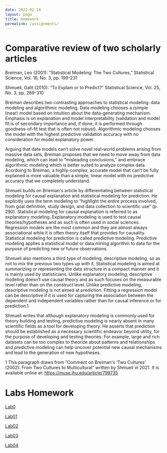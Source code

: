 ```yaml
---
date: 2022-02-10
layout: page
title: Homework
permalink: /assignments/
---
```


# Comparative review of two scholarly articles

Breiman, Leo (2001): “Statistical Modeling: The Two Cultures,” Statistical Science, Vol. 16, No. 3, pp. 199-231

Shmueli, Galit (2010): “To Explain or to Predict?” Statistical Science, Vol. 25, No. 3, pp. 289-310

Breiman describes two contrasting approaches to statistical modeling: data modeling and algorithmic modeling.  Data modeling chooses a (simple linear) model based on intuition about the data-generating mechanism.  Emphasis is on explanation and model interpretability (validation and model fit is of secondary importance and, if done, it is performed through goodness-of-fit test that is often not robust). Algorithmic modeling chooses the model with the highest predictive validation accuracy with no consideration for model explanatory power.
    
Arguing that data models can’t solve novel real-world problems arising from massive data sets, Breiman proposes that we need to move away from data modeling, which can lead to “misleading conclusions,” and embrace algorithmic modeling which is better suited to analyze complex data.  Accrdoing to Breiman, a highly-complex, accurate model that can’t be fully explained is more valuable than a simple, linear model with no predictive accuracy that we completely understand.
    
Shmueli builds on Brieman's article by differentiating between statistical modeling for causal explanation and statistical modeling for prediction. He explicitly uses the term modeling to “highlight the entire process involved, from goal definition, study design, and data collection to scientific use” (p. 290).  Statistical modeling for causal explanation is referred to as explanatory modeling.  Explanatory modeling is used to test causal theories/hypotheses and as such is often used in social sciences.  Regression models are the most common and they are almost always associational while it is often theory itself that provides for causality.  Statistical modeling for prediction is called predictive modeling.  Predictive modeling applies a statistical model or data mining algorithm to data for the purpose of predicting new or future observations. 
   
Shmueli also mentions a third type of modeling, descriptive modeling, so as not to mix the previous two types up with it.  Statistical modeling is aimed at summarizing or representing the data structure in a compact manner and it is mainly used by statisticians.  Unlike explanatory modeling, descriptive modeling doesn’t use causal theory and as such focuses on the measurable level rather than on the construct level.  Unlike predictive modeling, descriptive modeling is not aimed at prediction.  Fitting a regression model can be descriptive if it is used for capturing the association between the dependent and independent variables rather than for causal inference or for prediction.1
  
Shmueli writes that although explanatory modeling is commonly used for theory building and testing, predictive modeling is nearly absent in many scientific fields as a tool for developing theory.  He asserts that prediction should be established as a necessary scientific endeavor beyond utility, for the purpose of developing and testing theories.  For example, large and rich datasets can be too complex to theorize about patterns and relationships and predictive modeling can help uncover potential new causal mechanisms and lead to the generation of new hypotheses.  
    
    
1 This paragraph draws from “Comment on Breiman's ‘Two Cultures’ (2002): From Two Cultures to Multicultural” written by Shmueli in 2021. It is available online at: https://muse.jhu.edu/article/799735 


# Labs Homework

[Lab0](https://dashadjukic-min.github.io/Lab0.html)

[Lab01](https://dashadjukic-min.github.io/Lab01.html)

[Lab02](https://github.com/dashadjukic-min/dashadjukic-min.github.io/blob/8109bb8dc5a3a3f2c7634e405cdd591a8383b345/Lab02.html)

[Lab03](https://github.com/dashadjukic-min/dashadjukic-min.github.io/blob/5063bfda4df9b5298e282b4477a15791b69b0a4b/Lab03.html)

[Lab04](https://github.com/dashadjukic-min/dashadjukic-min.github.io/blob/5063bfda4df9b5298e282b4477a15791b69b0a4b/Lab04.html)


